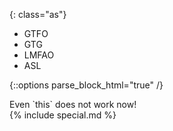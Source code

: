 {: class="as"}
* GTFO
* GTG
* LMFAO
* ASL

{::options parse_block_html="true" /}

<div>Even `this` does not work now!</div>

<section>
{% include special.md %}
</section>

